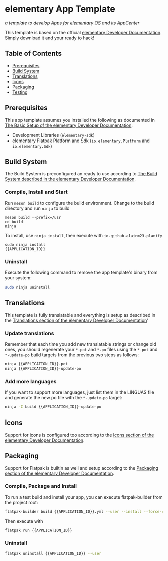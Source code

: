 # elementary App Template

_a template to develop Apps for [elementary OS](https://elementary.io/) and its AppCenter_

This template is based on the official [elementary Developer Documentation](https://docs.elementary.io/develop/). Simply download it and your ready to hack!

## Table of Contents

- [Prerequisites](#prerequisites)
- [Build System](#build-system)
- [Translations](#translations)
- [Icons](#icons)
- [Packaging](#packaging)
- [Testing](#testing)

## Prerequisites

This app template assumes you installed the following as documented in [The Basic Setup of the elementary Developer Documentation](https://docs.elementary.io/develop/writing-apps/the-basic-setup):

- Development Libraries (`elementary-sdk`)
- elementary Flatpak Platform and Sdk (`io.elementary.Platform` and `io.elementary.Sdk`)

## Build System

The Build System is preconfigured an ready to use according to [The Build System described in the elementary Developer Documentation](https://docs.elementary.io/develop/writing-apps/our-first-app/the-build-system).

### Compile, Install and Start

Run `meson build` to configure the build environment. Change to the build directory and run `ninja` to build

    meson build --prefix=/usr
    cd build
    ninja

To install, use `ninja install`, then execute with `io.github.alainm23.planify`

    sudo ninja install
    {{APPLICATION_ID}}

### Uninstall

Execute the following command to remove the app template's binary from your system:

```bash
sudo ninja uninstall
```

## Translations

This template is fully translatable and everything is setup as described in the [Translations section of the elementary Developer Documentation](https://docs.elementary.io/develop/writing-apps/our-first-app/translations)'

### Update translations

Remember that each time you add new translatable strings or change old ones, you should regenerate your `*.pot` and `*.po` files using the `*-pot` and `*-update-po` build targets from the previous two steps as follows:

```bash
ninja {{APPLICATION_ID}}-pot
ninja {{APPLICATION_ID}}-update-po
```

### Add more languages

If you want to support more languages, just list them in the LINGUAS file and generate the new po file with the `*-update-po` target:

```bash
ninja -C build {{APPLICATION_ID}}-update-po
```

## Icons

Support for icons is configured too according to the [Icons section of the elementary Developer Documentation](https://docs.elementary.io/develop/writing-apps/our-first-app/icons).

## Packaging

Support for Flatpak is builtin as well and setup according to the [Packaging section of the elementary Developer Documentation](https://docs.elementary.io/develop/writing-apps/our-first-app/packaging).

### Compile, Package and Install

To run a test build and install your app, you can execute flatpak-builder from the project root:

```bash
flatpak-builder build {{APPLICATION_ID}}.yml --user --install --force-clean --install-deps-from=appcenter
```

Then execute with

```bash
flatpak run {{APPLICATION_ID}}
```

### Uninstall

```bash
flatpak uninstall {{APPLICATION_ID}} --user
```